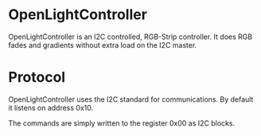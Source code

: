 # OpenLightController
OpenLightController is an I2C controlled, RGB-Strip controller. It does RGB fades and gradients without extra load on the I2C master. 

# Protocol
OpenLightController uses the I2C standard for communications. By default it listens on address 0x10.

The commands are simply written to the register 0x00 as I2C blocks.
